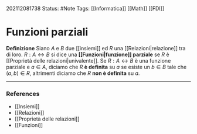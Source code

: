 202112081738
Status: #Note
Tags: [[Informatica]] [[Math]] [[FDI]]

# Funzioni parziali

**Definizione**
Siano $A$ e $B$ due [[insiemi]] ed $R$ una [[Relazioni|relazione]] tra di loro.
$R: A \leftrightarrow B$ si dice una **[[Funzioni|funzione]] parziale** se $R$ è [[Proprietà delle relazioni|univalente]]. Se $R: A \leftrightarrow B$ è una funzione parziale e $a \in A$, diciamo che $R$ **è definita** su $a$ se esiste un $b \in B$ tale che $(a, b) \in R$, altrimenti diciamo che $R$ **non è definita** su $a$.

---
### References
- [[Insiemi]]
- [[Relazioni]]
- [[Proprietà delle relazioni]]
- [[Funzioni]]